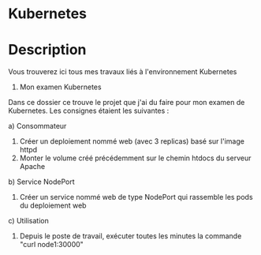 # Kubernetes

# Description

Vous trouverez ici tous mes travaux liés à l'environnement Kubernetes

1. Mon examen Kubernetes

Dans ce dossier ce trouve le projet que j'ai du faire pour mon examen de Kubernetes.
Les consignes étaient les suivantes :

a) Consommateur

1. Créer un deploiement nommé web (avec 3 replicas) basé sur l'image httpd
2. Monter le volume créé précédemment sur le chemin htdocs du serveur Apache

b) Service NodePort

1. Créer un service nommé web de type NodePort qui rassemble les pods du deploiement web

c) Utilisation

1. Depuis le poste de travail, exécuter toutes les minutes la commande "curl node1:30000"